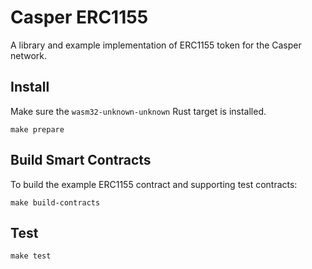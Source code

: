 # Casper ERC1155

A library and example implementation of ERC1155 token for the Casper network.

## Install
Make sure the `wasm32-unknown-unknown` Rust target is installed.
```
make prepare
```

## Build Smart Contracts
To build the example ERC1155 contract and supporting test contracts:
```
make build-contracts
```

## Test
```
make test
```

